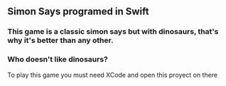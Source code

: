 ## Simon Says programed in Swift
### This game is a classic simon says but with dinosaurs, that's why it's better than any other. 

### Who doesn't like dinosaurs?

To play this game you must need XCode and open this proyect on there

